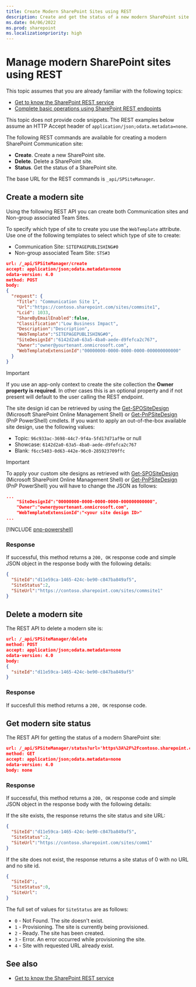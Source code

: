 ```yaml
---
title: Create Modern SharePoint Sites using REST
description: Create and get the status of a new modern SharePoint site by using the REST interface.
ms.date: 04/06/2022
ms.prod: sharepoint
ms.localizationpriority: high
---
```


# Manage modern SharePoint sites using REST

This topic assumes that you are already familiar with the following topics:

- [Get to know the SharePoint REST service](../sp-add-ins/get-to-know-the-sharepoint-rest-service.md)
- [Complete basic operations using SharePoint REST endpoints](../sp-add-ins/complete-basic-operations-using-sharepoint-rest-endpoints.md)

This topic does not provide code snippets. The REST examples below assume an HTTP Accept header of `application/json;odata.metadata=none`.

The following REST commands are available for creating a modern SharePoint Communication site:

- **Create**. Create a new SharePoint site.
- **Delete**. Delete a SharePoint site.
- **Status**. Get the status of a SharePoint site.

The base URL for the REST commands is `_api/SPSiteManager`.

## Create a modern site

Using the following REST API you can create both Communication sites and Non-group associated Team Sites.

To specify which type of site to create you use the `WebTemplate` attribute. Use one of the following templates to select which type of site to create:

- Communication Site: `SITEPAGEPUBLISHING#0`
- Non-group associated Team Site: `STS#3`

```json
url: /_api/SPSiteManager/create
accept: application/json;odata.metadata=none
odata-version: 4.0
method: POST
body:
{
  "request": {
    "Title": "Communication Site 1",
    "Url":"https://contoso.sharepoint.com/sites/commsite1",
    "Lcid": 1033,
    "ShareByEmailEnabled":false,
    "Classification":"Low Business Impact",
    "Description":"Description",
    "WebTemplate":"SITEPAGEPUBLISHING#0",
    "SiteDesignId":"6142d2a0-63a5-4ba0-aede-d9fefca2c767",
    "Owner":"owner@yourtenant.onmicrosoft.com",
    "WebTemplateExtensionId":"00000000-0000-0000-0000-000000000000"
  }
}
```

> [!IMPORTANT]
> If you use an app-only context to create the site collection the **Owner property is required**. In other cases this is an optional property and if not present will default to the user calling the REST endpoint.


The site design id can be retrieved by using the [Get-SPOSiteDesign](/powershell/module/sharepoint-online/get-spositedesign) (Microsoft SharePoint Online Management Shell) or [Get-PnPSiteDesign](/sharepoint/dev/declarative-customization/site-design-pnppowershell) (PnP PowerShell) cmdlets. If you want to apply an out-of-the-box available site design, use the following values:

- Topic: `96c933ac-3698-44c7-9f4a-5fd17d71af9e` or null
- Showcase: `6142d2a0-63a5-4ba0-aede-d9fefca2c767`
- Blank: `f6cc5403-0d63-442e-96c0-285923709ffc`

> [!IMPORTANT]
> To apply your custom site designs as retrieved with [Get-SPOSiteDesign](/powershell/module/sharepoint-online/get-spositedesign) (Microsoft SharePoint Online Management Shell) or [Get-PnPSiteDesign](/sharepoint/dev/declarative-customization/site-design-pnppowershell) (PnP PowerShell) you will have to change the JSON as follows:
```json
...
    "SiteDesignId":"00000000-0000-0000-0000-000000000000",
    "Owner":"owner@yourtenant.onmicrosoft.com",
    "WebTemplateExtensionId":"<your site design ID>"
...
```
[!INCLUDE [pnp-powershell](../../includes/snippets/open-source/pnp-powershell.md)]

### Response

If successful, this method returns a `200, OK` response code and simple JSON object in the response body with the following details:

```json
{
  "SiteId":"d11e59ca-1465-424c-be90-c847ba849af5",
  "SiteStatus":2,
  "SiteUrl":"https://contoso.sharepoint.com/sites/commsite1"
}
```

## Delete a modern site

The REST API to delete a modern site is:

```json
url: /_api/SPSiteManager/delete
method: POST
accept: application/json;odata.metadata=none
odata-version: 4.0
body:
{
  "siteId":"d11e59ca-1465-424c-be90-c847ba849af5"
}
```
### Response

If succesfull this method returns a `200, OK` response code.

## Get modern site status

The REST API for getting the status of a modern SharePoint site:

```json
url: /_api/SPSiteManager/status?url='https%3A%2F%2Fcontoso.sharepoint.com%2Fsites%2Fcommsite1'
method: GET
accept: application/json;odata.metadata=none
odata-version: 4.0
body: none
```

### Response

If successful, this method returns a `200, OK` response code and simple JSON object in the response body with the following details:

If the site exists, the response returns the site status and site URL:

```json
{
  "SiteId":"d11e59ca-1465-424c-be90-c847ba849af5",
  "SiteStatus":2,
  "SiteUrl":"https://contoso.sharepoint.com/sites/comm1"
}
```


If the site does not exist, the response returns a site status of 0 with no URL and no site id.

```json
{
  "SiteId":,
  "SiteStatus":0,
  "SiteUrl":
}
```

The full set of values for `SiteStatus` are as follows:

+ `0` - Not Found.  The site doesn't exist.
+ `1` - Provisioning.  The site is currently being provisioned.
+ `2` - Ready.  The site has been created.
+ `3` - Error.  An error occurred while provisioning the site.
+ `4` - Site with requested URL already exist.

## See also

- [Get to know the SharePoint REST service](../sp-add-ins/get-to-know-the-sharepoint-rest-service.md)
